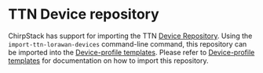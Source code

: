 # TTN Device repository

ChirpStack has support for importing the TTN [Device Repository](https://github.com/TheThingsNetwork/lorawan-devices).
Using the `import-ttn-lorawan-devices` command-line command, this repository
can be imported into the [Device-profile templates](../use/device-profile-templates.md).
Please refer to [Device-profile templates](../use/device-profile-templates.md)
for documentation on how to import this repository.
